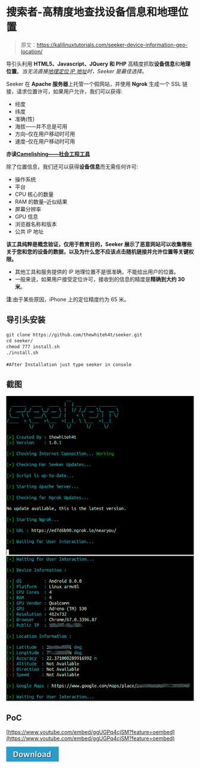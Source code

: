 # 搜索者-高精度地查找设备信息和地理位置

> 原文：<https://kalilinuxtutorials.com/seeker-device-information-geo-location/>

导引头利用 **HTML5、Javascript、JQuery 和 PHP** 高精度抓取**设备信息**和**地理位置**。*当无法直接[地理定位 IP 地址](https://www.abstractapi.com/ip-geolocation-api)时，Seeker 是最佳选择。*

Seeker 在 **Apache 服务器**上托管一个假网站，并使用 **Ngrok** 生成一个 SSL 链接，请求位置许可，如果用户允许，我们可以获得:

*   经度
*   纬度
*   准确(性)
*   海拔——并不总是可用
*   方向–仅在用户移动时可用
*   速度–仅在用户移动时可用

**亦读[Camelishing——社会工程工具](https://kalilinuxtutorials.com/camelishing/)**

除了位置信息，我们还可以获得**设备信息**而无需任何许可:

*   操作系统
*   平台
*   CPU 核心的数量
*   RAM 的数量–近似结果
*   屏幕分辨率
*   GPU 信息
*   浏览器名称和版本
*   公共 IP 地址

**该工具纯粹是概念验证，仅用于教育目的，Seeker 展示了恶意网站可以收集哪些关于您和您的设备的数据，以及为什么您不应该点击随机链接并允许位置等关键权限。**

*   其他工具和服务提供的 IP 地理位置不是很准确，不能给出用户的位置。
*   一般来说，如果用户接受定位许可，接收到的信息的精度是**精确到大约 30 米**。

**注**:由于某些原因，iPhone 上的定位精度约为 65 米。

## **导引头安装**

```
git clone https://github.com/thewhiteh4t/seeker.git
cd seeker/
chmod 777 install.sh
./install.sh

#After Installation just type seeker in console
```

## **截图**

![](img/233c4bd34106c530ae416bd84ccab3f2.png) ![](img/ad9c617c620e4902744c7c353d46aa47.png)

## **PoC** 

[https://www.youtube.com/embed/ggUGPq4cjSM?feature=oembed](https://www.youtube.com/embed/ggUGPq4cjSM?feature=oembed)

[![](img/d861a9096555aeb1980fc054015933d7.png)](https://github.com/thewhiteh4t/seeker)